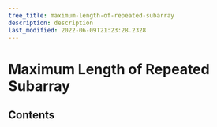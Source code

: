 ```yaml
---
tree_title: maximum-length-of-repeated-subarray
description: description
last_modified: 2022-06-09T21:23:28.2328
---
```


# Maximum Length of Repeated Subarray

## Contents
